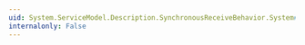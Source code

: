 ```yaml
---
uid: System.ServiceModel.Description.SynchronousReceiveBehavior.System#ServiceModel#Description#IEndpointBehavior#Validate(System.ServiceModel.Description.ServiceEndpoint)
internalonly: False
---
```

